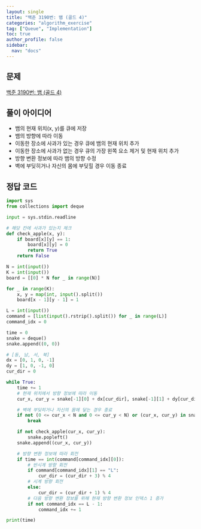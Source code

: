 ```yaml
---
layout: single
title: "백준 3190번: 뱀 (골드 4)"
categories: "algorithm_exercise"
tag: ["Queue", "Implementation"]
toc: true
author_profile: false
sidebar:
  nav: "docs"
---
```


## 문제

[백준 3190번: 뱀 (골드 4)](https://www.acmicpc.net/problem/3190)

## 풀이 아이디어

- 뱀의 현재 위치(x, y)를 큐에 저장
- 뱀의 방향에 따라 이동
- 이동한 장소에 사과가 있는 경우 큐에 뱀의 현재 위치 추가
- 이동한 장소에 사과가 없는 경우 큐의 가장 왼쪽 요소 제거 및 현재 위치 추가
- 방향 변환 정보에 따라 뱀의 방향 수정
- 벽에 부딪히거나 자신의 몸에 부딪힐 경우 이동 종료

## 정답 코드

```python
import sys
from collections import deque

input = sys.stdin.readline

# 해당 칸에 사과가 있는지 체크
def check_apple(x, y):
    if board[x][y] == 1:
        board[x][y] = 0
        return True
    return False

N = int(input())
K = int(input())
board = [[0] * N for _ in range(N)]

for _ in range(K):
    x, y = map(int, input().split())
    board[x - 1][y - 1] = 1

L = int(input())
command = [list(input().rstrip().split()) for _ in range(L)]
command_idx = 0

time = 0
snake = deque()
snake.append((0, 0))

# [동, 남, 서, 북]
dx = [0, 1, 0, -1]
dy = [1, 0, -1, 0]
cur_dir = 0

while True:
    time += 1
    # 현재 위치에서 방향 정보에 따라 이동
    cur_x, cur_y = snake[-1][0] + dx[cur_dir], snake[-1][1] + dy[cur_dir]

    # 벽에 부딪히거나 자신의 몸에 닿는 경우 종료
    if not (0 <= cur_x < N and 0 <= cur_y < N) or (cur_x, cur_y) in snake:
        break

    if not check_apple(cur_x, cur_y):
        snake.popleft()
    snake.append((cur_x, cur_y))

    # 방향 변환 정보에 따라 회전
    if time == int(command[command_idx][0]):
        # 반시계 방향 회전
        if command[command_idx][1] == "L":
            cur_dir = (cur_dir + 3) % 4
        # 시계 방향 회전
        else:
            cur_dir = (cur_dir + 1) % 4
        # 다음 방향 변환 정보를 위해 현재 방향 변환 정보 인덱스 1 증가
        if not command_idx == L - 1:
            command_idx += 1

print(time)
```
